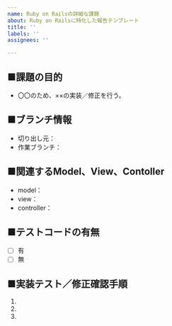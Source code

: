 ```yaml
---
name: Ruby on Railsの詳細な課題
about: Ruby on Railsに特化した報告テンプレート
title: ''
labels: ''
assignees: ''

---
```


## ■課題の目的
- 〇〇のため、××の実装／修正を行う。


## ■ブランチ情報
- 切り出し元： ` `
- 作業ブランチ： ` `


## ■関連するModel、View、Contoller
- model： ` `
- view： ` `
- controller： ` `

## ■テストコードの有無
- [ ] 有
- [ ] 無

## ■実装テスト／修正確認手順

1.
1.
1.

